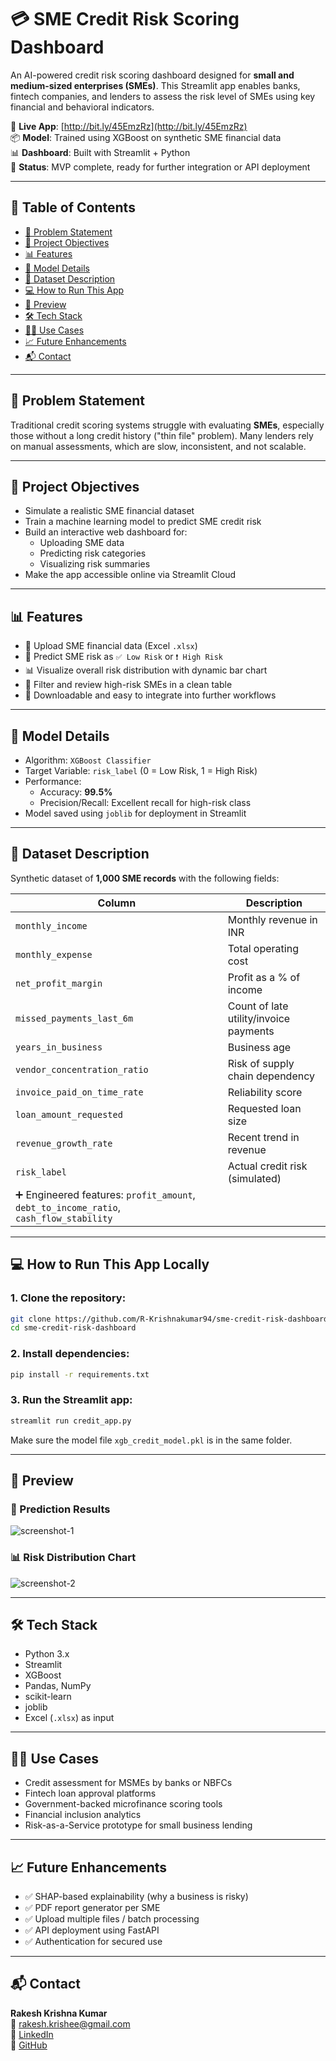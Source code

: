 
# 💳 SME Credit Risk Scoring Dashboard

An AI-powered credit risk scoring dashboard designed for **small and medium-sized enterprises (SMEs)**. This Streamlit app enables banks, fintech companies, and lenders to assess the risk level of SMEs using key financial and behavioral indicators.

🔗 **Live App**: [http://bit.ly/45EmzRz](http://bit.ly/45EmzRz)  
📦 **Model**: Trained using XGBoost on synthetic SME financial data  
📊 **Dashboard**: Built with Streamlit + Python  
📁 **Status**: MVP complete, ready for further integration or API deployment

---

## 📌 Table of Contents

- [🎯 Problem Statement](#-problem-statement)
- [🚀 Project Objectives](#-project-objectives)
- [📊 Features](#-features)
- [🧠 Model Details](#-model-details)
- [🧾 Dataset Description](#-dataset-description)
- [💻 How to Run This App](#-how-to-run-this-app)
- [📸 Preview](#-preview)
- [🛠 Tech Stack](#-tech-stack)
- [🧑‍💼 Use Cases](#-use-cases)
- [📈 Future Enhancements](#-future-enhancements)
- [📬 Contact](#-contact)

---

## 🎯 Problem Statement

Traditional credit scoring systems struggle with evaluating **SMEs**, especially those without a long credit history ("thin file" problem). Many lenders rely on manual assessments, which are slow, inconsistent, and not scalable.

---

## 🚀 Project Objectives

- Simulate a realistic SME financial dataset
- Train a machine learning model to predict SME credit risk
- Build an interactive web dashboard for:
  - Uploading SME data
  - Predicting risk categories
  - Visualizing risk summaries
- Make the app accessible online via Streamlit Cloud

---

## 📊 Features

- 🧾 Upload SME financial data (Excel `.xlsx`)
- 🤖 Predict SME risk as `✅ Low Risk` or `❗ High Risk`
- 📊 Visualize overall risk distribution with dynamic bar chart
- 🔎 Filter and review high-risk SMEs in a clean table
- 📁 Downloadable and easy to integrate into further workflows

---

## 🧠 Model Details

- Algorithm: `XGBoost Classifier`
- Target Variable: `risk_label` (0 = Low Risk, 1 = High Risk)
- Performance:
  - Accuracy: **99.5%**
  - Precision/Recall: Excellent recall for high-risk class
- Model saved using `joblib` for deployment in Streamlit

---

## 🧾 Dataset Description

Synthetic dataset of **1,000 SME records** with the following fields:

| Column                     | Description |
|----------------------------|-------------|
| `monthly_income`           | Monthly revenue in INR |
| `monthly_expense`          | Total operating cost |
| `net_profit_margin`        | Profit as a % of income |
| `missed_payments_last_6m`  | Count of late utility/invoice payments |
| `years_in_business`        | Business age |
| `vendor_concentration_ratio` | Risk of supply chain dependency |
| `invoice_paid_on_time_rate` | Reliability score |
| `loan_amount_requested`    | Requested loan size |
| `revenue_growth_rate`      | Recent trend in revenue |
| `risk_label`               | Actual credit risk (simulated) |
| ➕ Engineered features: `profit_amount`, `debt_to_income_ratio`, `cash_flow_stability`

---

## 💻 How to Run This App Locally

### 1. Clone the repository:

```bash
git clone https://github.com/R-Krishnakumar94/sme-credit-risk-dashboard.git
cd sme-credit-risk-dashboard
```

### 2. Install dependencies:

```bash
pip install -r requirements.txt
```

### 3. Run the Streamlit app:

```bash
streamlit run credit_app.py
```

Make sure the model file `xgb_credit_model.pkl` is in the same folder.

---

## 📸 Preview

### 🎯 Prediction Results

![screenshot-1](link-to-your-screenshot-if-you-add-one)

### 📊 Risk Distribution Chart

![screenshot-2](link-to-your-screenshot-if-you-add-one)

---

## 🛠 Tech Stack

- Python 3.x
- Streamlit
- XGBoost
- Pandas, NumPy
- scikit-learn
- joblib
- Excel (`.xlsx`) as input

---

## 🧑‍💼 Use Cases

- Credit assessment for MSMEs by banks or NBFCs
- Fintech loan approval platforms
- Government-backed microfinance scoring tools
- Financial inclusion analytics
- Risk-as-a-Service prototype for small business lending

---

## 📈 Future Enhancements

- ✅ SHAP-based explainability (why a business is risky)
- ✅ PDF report generator per SME
- ✅ Upload multiple files / batch processing
- ✅ API deployment using FastAPI
- ✅ Authentication for secured use

---

## 📬 Contact

**Rakesh Krishna Kumar**  
📧 rakesh.krishee@gmail.com  
🔗 [LinkedIn](https://www.linkedin.com/in/rakesh-krishna-kumar)  
💼 [GitHub](https://github.com/R-Krishnakumar94)
